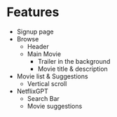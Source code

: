 # Features

- Signup page
- Browse
  - Header
  - Main Movie
    - Trailer in the background
    - Movie title & description
- Movie list & Suggestions
  - Vertical scroll
- NetflixGPT
  - Search Bar
  - Movie suggestions
